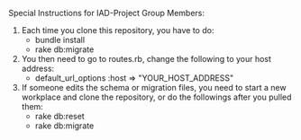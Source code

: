 Special Instructions for IAD-Project Group Members:

1. Each time you clone this repository, you have to do:
    - bundle install
    - rake db:migrate
2. You then need to go to routes.rb, change the following to your host address:
    - default_url_options :host => "YOUR_HOST_ADDRESS"
3. If someone edits the schema or migration files, you need to start a new workplace and clone the repository, or do the followings after you pulled them:
    - rake db:reset
    - rake db:migrate

